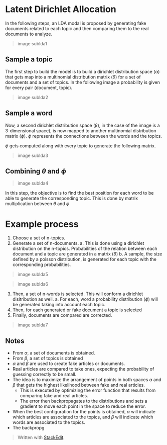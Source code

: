 # Latent Dirichlet Allocation

In the following steps, an LDA modal is proposed by generating fake documents related to each topic and then comparing them to the real documents to analyze.

> image sublda1

## Sample a topic

The first step to build the model is to build a dirichlet distribution space ($\alpha$) that gets map into a multinomial distribution matrix ($\theta$) for a set of documents and a set of topics. In the following image a probability is given for every pair (document, topic).

> image sublda2

## Sample a word

Now, a second dirichlet distribution space ($\beta$), in the case of the image is a 3-dimensional space),  is now mapped to another multinomial distribution matrix ($\phi$). $\phi$ represents the connections between the words and the topics.

$\phi$ gets computed along with every topic to generate the following matrix.

> image sublda3

## Combining $\theta$ and $\phi$

> image sublda4

In this step, the objective is to find the best position for each word to be able to generate the corresponding topic. This is done by matrix multiplication between $\theta$ and $\phi$

# Example process

1. Choose a set of n-topics.
2. Generate a set of n-documents. 
	a. This is done using a dirichlet distribution on the n-topics. Probabilities of the relation between each document and a topic are generated in a matrix ($\theta$)
	b. A sample, the size defined by a poisson distribution, is generated for each topic with the corresponding probabilities.

> image sublda5

> image sublda6

3. Then, a set of n-words is selected. This will conform a dirichlet disitribution as well. 
	a. For each, word a probability distribution ($\phi$) will be generated taking into account each topic.
4. Then, for each generated or fake document a topic is selected 
5. Finally, documents are compared are corrected.

> image sublda7

## Notes

- From $\alpha$, a set of documents is obtained. 
- From $\beta$, a set of topics is obtained
- $\alpha$ and $\beta$ are used to create fake articles or documents.
- Real articles are compared to take ones, expecting the probability of guessing correctly to be small.
- The idea is to maximize the arrangement of points in both spaces $\alpha$ and $\beta$ that gets the highest likelihood between fake and real articles.
	- This is executed by optimizing the error function that results from comparing fake and real articles.
	- The error then backpropagates to the distributions and sets a gradient to move each point in the space to reduce the error.
- When the best configuration for the points is obtained, $\alpha$ will indicate which articles are associated to the topics, and $\beta$ will indicate which words are associated to the topics.
- The backpropg

> Written with [StackEdit](https://stackedit.io/).
<!--stackedit_data:
eyJoaXN0b3J5IjpbODgyOTU3MTg1LC0xODAyMzg5Mzk1LDczNj
MzNjMxXX0=
-->